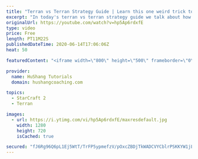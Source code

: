 ```yaml
---
title: "Terran vs Terran Strategy Guide | Learn this one weird trick to macro like a GM"
excerpt: "In today's terran vs terran strategy guide we talk about how you can continue to improve your macro into diamond and masters, where everyone is already making scv's consistently. What more could there be right? Let's take a look!  Terran vs Terran Guide | Learn this one weird trick to macro like a GM"
originalUrl: https://youtube.com/watch?v=hp5Ap6rdxfE
type: video
price: Free
length: PT11M22S
publishedDateTime: 2020-06-14T17:06:06Z
heat: 50

featuredContent: "<iframe width=\"800\" height=\"500\" frameborder=\"0\" src=\"https://www.youtube.com/embed/hp5Ap6rdxfE\" allow=\"accelerometer; autoplay; encrypted-media; gyroscope; picture-in-picture\" allowfullscreen></iframe>"

provider:
  name: HuShang Tutorials
  domain: hushangcoaching.com

topics:
  - StarCraft 2
  - Terran

images:
  - url: https://i.ytimg.com/vi/hp5Ap6rdxfE/maxresdefault.jpg
    width: 1280
    height: 720
    isCached: true

secured: "fJ6Rg96Q6pL1Ej5WtT/TrFP5ypmefzV/pOxcZBDjTkWADCVYCblrPSKKYW1jLv8Dbsk4qUm/amy5f7yfVHTsEGni2c29TO0mVWIK+xlFk8C9KU2dH7YQKNkFEZjXxD4EJ/xsb6dTKNjQsK4r3TwngBQgHF9hYLU/GH2RBSQZ/T6l8BGlo43dCfawu+/VTdL3qz/TMJjWpvLeZK8cEQpDTVwNJS/gpnHZ3Hby34qqQ21l96KhPuXp9LNz7LgsSCCd5s2DOZIAiF6Atk40dTlXsSAVIkUXT+DgftYAGMFrGrvG8TJsk4YkMuLJTlCQyp7DbfXxtRYUCgDHGpHkTZYcqxrpY30EmH5shoea1MGESOQpK1vzXrp7TsDHamBEBLZ09jVKalCRMl3TpELohpQRuiPOw3Qblf8/p464tCwCWGk=;evDLfC3h1UvmCq2KbHa0TA=="
---
```


